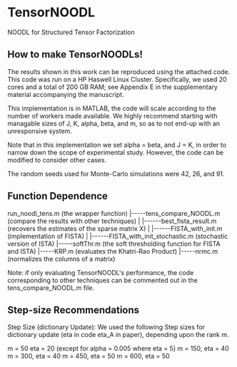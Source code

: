 # TensorNOODL
NOODL for Structured Tensor Factorization

## How to make TensorNOODLs!

The results shown in this work can be reproduced using the attached code. This code was run on a HP Haswell Linux Cluster. Specifically, we used 20 cores and a total of 200 GB RAM; see Appendix E in the supplementary material accompanying the manuscript.

This implementation is in MATLAB, the code will scale according to the number of workers made available. We highly recommend starting with managable sizes of J, K, alpha, beta, and m, so as to not end-up with an unresponsive system. 

Note that in this implementation we set alpha = beta, and J = K, in order to narrow down the scope of experimental study. However, the code can be modified to consider other cases. 

The random seeds used for Monte-Carlo simulations were 42, 26, and 91. 

## Function Dependence

run_noodl_tens.m (the wrapper function)
|-----tens_compare_NOODL.m (compare the results with other techniques)
|      |------best_fista_result.m (recovers the estimates of the sparse matrix X)
|              |------FISTA_with_init.m (implementation of FISTA)
|              |------FISTA_with_init_stochastic.m (stochastic version of ISTA)
|-----softThr.m (the soft thresholding function for FISTA and ISTA)
|-----KRP.m (evaluates the Khatri-Rao Product)
|-----nrmc.m (normalizes the columns of a matrix)               

Note: if only evaluating TensorNOODL's performance, the code corresponding to other techniques can be commented out in the tens_compare_NOODL.m  file. 


## Step-size Recommendations 

Step Size (dictionary Update): We used the following Step sizes for dictionary update (eta in code eta_A in paper), depending upon the rank m.

m = 50 eta = 20 (except for alpha = 0.005 where eta = 5)
m = 150, eta = 40
m = 300, eta = 40
m = 450, eta = 50
m = 600, eta = 50

